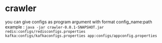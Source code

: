 # crawler
you can give configs as program argument with format config_name:path  
example : `java -jar crawler-0.0.1-SNAPSHOT.jar redis:configs/redisconfigs.properties kafka:configs/kafkaconfigs.properties app:configs/appconfig.properties`

